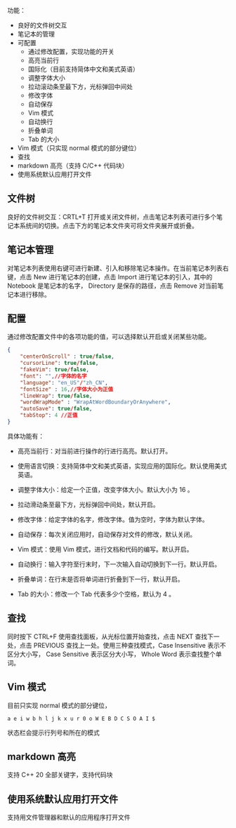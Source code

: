 功能：

- 良好的文件树交互
- 笔记本的管理
- 可配置
  - 通过修改配置，实现功能的开关
  - 高亮当前行
  - 国际化（目前支持简体中文和美式英语）
  - 调整字体大小
  - 拉动滚动条至最下方，光标弹回中间处
  - 修改字体
  - 自动保存
  - Vim 模式
  - 自动换行
  - 折叠单词
  - Tab 的大小
- Vim 模式（只实现 normal 模式的部分键位）
- 查找
- markdown 高亮（支持 C/C++ 代码块）
- 使用系统默认应用打开文件





## 文件树

良好的文件树交互：CRTL+T 打开或关闭文件树，点击笔记本列表可进行多个笔记本系统间的切换。点击下方的笔记本文件夹可将文件夹展开或折叠。



## 笔记本管理

对笔记本列表使用右键可进行新建、引入和移除笔记本操作。在当前笔记本列表右键，点击 New 进行笔记本的创建，点击 Import 进行笔记本的引入，其中的 Notebook 是笔记本的名字， Directory 是保存的路径，点击 Remove 对当前笔记本进行移除。



## 配置

通过修改配置文件中的各项功能的值，可以选择默认开启或关闭某些功能。

```json
{
	"centerOnScroll" : true/false, 
    "cursorLine": true/false,
    "fakeVim": true/false,
    "font": "",//字体的名字
    "language": "en_US"/"zh_CN",
    "fontSize" : 16,//字体大小为正值
    "lineWrap": true/false,
    "wordWrapMode" : "WrapAtWordBoundaryOrAnywhere",
    "autoSave": true/false,
    "tabStop": 4 //正值
}
```

具体功能有：

- 高亮当前行：对当前进行操作的行进行高亮。默认打开。
- 使用语言切换：支持简体中文和美式英语，实现应用的国际化。默认使用美式英语。

- 调整字体大小：给定一个正值，改变字体大小。默认大小为 16 。
- 拉动滑动条至最下方，光标弹回中间处，默认开启。
- 修改字体：给定字体的名字，修改字体。值为空时，字体为默认字体。
- 自动保存：每次关闭应用时，自动保存对文件的修改，默认关闭。
- Vim 模式：使用 Vim 模式，进行文档和代码的编写。默认开启。
- 自动换行：输入字符至行末时，下一次输入自动切换到下一行。默认开启。
- 折叠单词：在行末是否将单词进行折叠到下一行，默认开启。
- Tab 的大小：修改一个 Tab 代表多少个空格，默认为 4 。

## 查找

同时按下 CTRL+F 使用查找面板，从光标位置开始查找，点击 NEXT 查找下一处，点击 PREVIOUS 查找上一处。使用三种查找模式，Case Insensitive 表示不区分大小写， Case Sensitive 表示区分大小写， Whole Word 表示查找整个单词。



## Vim 模式

目前只实现 normal 模式的部分键位，

`a e i w b h l j k x u r 0 o W E B D C S O A I $`

状态栏会提示行列号和所在的模式



## markdown 高亮

支持 C++ 20 全部关键字，支持代码块



## 使用系统默认应用打开文件

支持用文件管理器和默认的应用程序打开文件